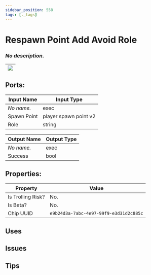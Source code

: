 ```yaml
---
sidebar_position: 558
tags: [._tags]
---
```


# Respawn Point Add Avoid Role


### *No description.*

| ![](https://images-ext-2.discordapp.net/external/MPmIaQzlEPmgGWlgi-WxBBXt0Bjv_zWPkg1y1f_sy3s/https/www.recroomcircuits.com/image/circuit/absolute-value?width=206&height=108) |
|-----|

## Ports:

| Input Name | Input Type |
|-----------|-----------|
| *No name.* | exec |
| Spawn Point | player spawn point v2 |
| Role | string |

| Output Name | Output Type |
|-----------|-----------|
| *No name.* | exec |
| Success | bool |

## Properties:

| Property  | Value |
|-------------------|-----------|
| Is Trolling Risk? | No. |
| Is Beta? | No. |
| Chip UUID | `e9b24d3a-7abc-4e97-99f9-e3d31d2c885c` |

## Uses

## Issues

## Tips